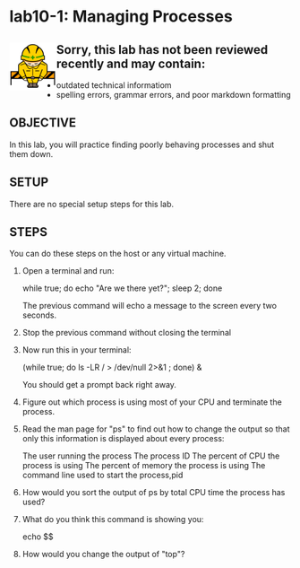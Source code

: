 # lab10-1: Managing Processes
## <img align="left" src="../images/ConstructionSign.png">Sorry, this lab has not been reviewed recently and may contain:
  - outdated technical informatiom
  - spelling errors, grammar errors, and poor markdown formatting

## OBJECTIVE

In this lab, you will practice finding poorly behaving processes and shut them
down.

## SETUP

There are no special setup steps for this lab.

## STEPS 

You can do these steps on the host or any virtual machine.

1.  Open a terminal and run:

      while true; do echo "Are we there yet?"; sleep 2; done

    The previous command will echo a message to the screen every two seconds.

2.  Stop the previous command without closing the terminal
3.  Now run this in your terminal:

      (while true; do ls -LR / > /dev/null 2>&1 ; done) &

    You should get a prompt back right away.

4.  Figure out which process is using most of your CPU and terminate the process.
5.  Read the man page for "ps" to find out how to change the output so that only
    this information is displayed about every process:

      The user running the process
      The process ID
      The percent of CPU the process is using
      The percent of memory the process is using
      The command line used to start the process,pid

6.  How would you sort the output of ps by total CPU time the process has used?
7.  What do you think this command is showing you:

      echo $$

8.  How would you change the output of "top"?
